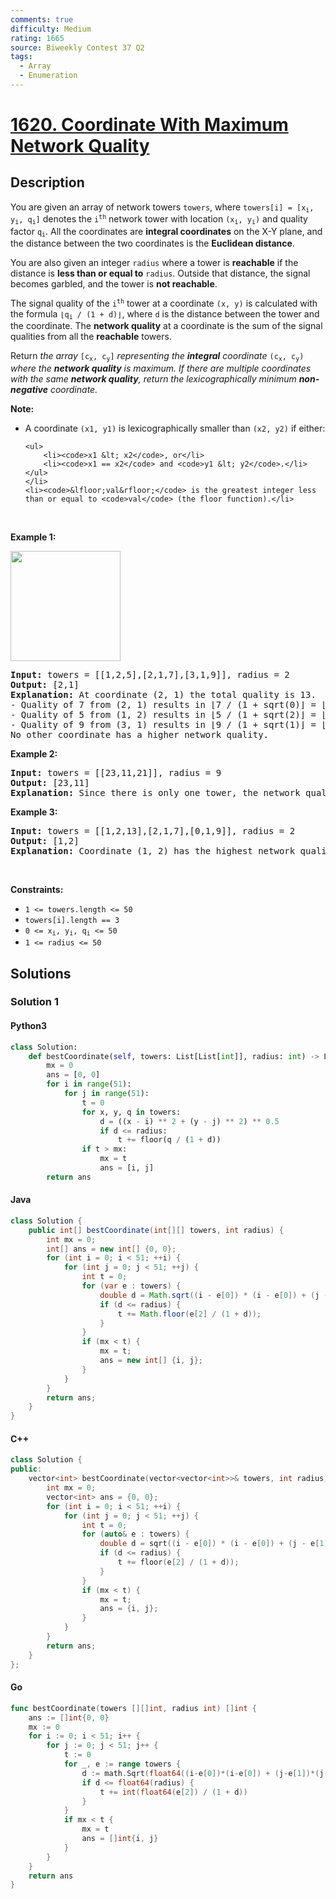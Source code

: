 ```yaml
---
comments: true
difficulty: Medium
rating: 1665
source: Biweekly Contest 37 Q2
tags:
  - Array
  - Enumeration
---
```


<!-- problem:start -->

# [1620. Coordinate With Maximum Network Quality](https://leetcode.com/problems/coordinate-with-maximum-network-quality)

## Description

<!-- description:start -->

<p>You are given an array of network towers <code>towers</code>, where <code>towers[i] = [x<sub>i</sub>, y<sub>i</sub>, q<sub>i</sub>]</code> denotes the <code>i<sup>th</sup></code> network tower with location <code>(x<sub>i</sub>, y<sub>i</sub>)</code> and quality factor <code>q<sub>i</sub></code>. All the coordinates are <strong>integral coordinates</strong> on the X-Y plane, and the distance between the two coordinates is the <strong>Euclidean distance</strong>.</p>

<p>You are also given an integer <code>radius</code> where a tower is <strong>reachable</strong> if the distance is <strong>less than or equal to</strong> <code>radius</code>. Outside that distance, the signal becomes garbled, and the tower is <strong>not reachable</strong>.</p>

<p>The signal quality of the <code>i<sup>th</sup></code> tower at a coordinate <code>(x, y)</code> is calculated with the formula <code>&lfloor;q<sub>i</sub> / (1 + d)&rfloor;</code>, where <code>d</code> is the distance between the tower and the coordinate. The <strong>network quality</strong> at a coordinate is the sum of the signal qualities from all the <strong>reachable</strong> towers.</p>

<p>Return <em>the array </em><code>[c<sub>x</sub>, c<sub>y</sub>]</code><em> representing the <strong>integral</strong> coordinate </em><code>(c<sub>x</sub>, c<sub>y</sub>)</code><em> where the <strong>network quality</strong> is maximum. If there are multiple coordinates with the same <strong>network quality</strong>, return the lexicographically minimum <strong>non-negative</strong> coordinate.</em></p>

<p><strong>Note:</strong></p>

<ul>
	<li>A coordinate <code>(x1, y1)</code> is lexicographically smaller than <code>(x2, y2)</code> if either:

    <ul>
    	<li><code>x1 &lt; x2</code>, or</li>
    	<li><code>x1 == x2</code> and <code>y1 &lt; y2</code>.</li>
    </ul>
    </li>
    <li><code>&lfloor;val&rfloor;</code> is the greatest integer less than or equal to <code>val</code> (the floor function).</li>

</ul>

<p>&nbsp;</p>
<p><strong class="example">Example 1:</strong></p>
<img alt="" src="https://fastly.jsdelivr.net/gh/doocs/leetcode@main/solution/1600-1699/1620.Coordinate%20With%20Maximum%20Network%20Quality/images/untitled-diagram.png" style="width: 176px; height: 176px;" />
<pre>
<strong>Input:</strong> towers = [[1,2,5],[2,1,7],[3,1,9]], radius = 2
<strong>Output:</strong> [2,1]
<strong>Explanation:</strong> At coordinate (2, 1) the total quality is 13.
- Quality of 7 from (2, 1) results in &lfloor;7 / (1 + sqrt(0)&rfloor; = &lfloor;7&rfloor; = 7
- Quality of 5 from (1, 2) results in &lfloor;5 / (1 + sqrt(2)&rfloor; = &lfloor;2.07&rfloor; = 2
- Quality of 9 from (3, 1) results in &lfloor;9 / (1 + sqrt(1)&rfloor; = &lfloor;4.5&rfloor; = 4
No other coordinate has a higher network quality.</pre>

<p><strong class="example">Example 2:</strong></p>

<pre>
<strong>Input:</strong> towers = [[23,11,21]], radius = 9
<strong>Output:</strong> [23,11]
<strong>Explanation:</strong> Since there is only one tower, the network quality is highest right at the tower&#39;s location.
</pre>

<p><strong class="example">Example 3:</strong></p>

<pre>
<strong>Input:</strong> towers = [[1,2,13],[2,1,7],[0,1,9]], radius = 2
<strong>Output:</strong> [1,2]
<strong>Explanation:</strong> Coordinate (1, 2) has the highest network quality.
</pre>

<p>&nbsp;</p>
<p><strong>Constraints:</strong></p>

<ul>
	<li><code>1 &lt;= towers.length &lt;= 50</code></li>
	<li><code>towers[i].length == 3</code></li>
	<li><code>0 &lt;= x<sub>i</sub>, y<sub>i</sub>, q<sub>i</sub> &lt;= 50</code></li>
	<li><code>1 &lt;= radius &lt;= 50</code></li>
</ul>

<!-- description:end -->

## Solutions

<!-- solution:start -->

### Solution 1

<!-- tabs:start -->

#### Python3

```python
class Solution:
    def bestCoordinate(self, towers: List[List[int]], radius: int) -> List[int]:
        mx = 0
        ans = [0, 0]
        for i in range(51):
            for j in range(51):
                t = 0
                for x, y, q in towers:
                    d = ((x - i) ** 2 + (y - j) ** 2) ** 0.5
                    if d <= radius:
                        t += floor(q / (1 + d))
                if t > mx:
                    mx = t
                    ans = [i, j]
        return ans
```

#### Java

```java
class Solution {
    public int[] bestCoordinate(int[][] towers, int radius) {
        int mx = 0;
        int[] ans = new int[] {0, 0};
        for (int i = 0; i < 51; ++i) {
            for (int j = 0; j < 51; ++j) {
                int t = 0;
                for (var e : towers) {
                    double d = Math.sqrt((i - e[0]) * (i - e[0]) + (j - e[1]) * (j - e[1]));
                    if (d <= radius) {
                        t += Math.floor(e[2] / (1 + d));
                    }
                }
                if (mx < t) {
                    mx = t;
                    ans = new int[] {i, j};
                }
            }
        }
        return ans;
    }
}
```

#### C++

```cpp
class Solution {
public:
    vector<int> bestCoordinate(vector<vector<int>>& towers, int radius) {
        int mx = 0;
        vector<int> ans = {0, 0};
        for (int i = 0; i < 51; ++i) {
            for (int j = 0; j < 51; ++j) {
                int t = 0;
                for (auto& e : towers) {
                    double d = sqrt((i - e[0]) * (i - e[0]) + (j - e[1]) * (j - e[1]));
                    if (d <= radius) {
                        t += floor(e[2] / (1 + d));
                    }
                }
                if (mx < t) {
                    mx = t;
                    ans = {i, j};
                }
            }
        }
        return ans;
    }
};
```

#### Go

```go
func bestCoordinate(towers [][]int, radius int) []int {
	ans := []int{0, 0}
	mx := 0
	for i := 0; i < 51; i++ {
		for j := 0; j < 51; j++ {
			t := 0
			for _, e := range towers {
				d := math.Sqrt(float64((i-e[0])*(i-e[0]) + (j-e[1])*(j-e[1])))
				if d <= float64(radius) {
					t += int(float64(e[2]) / (1 + d))
				}
			}
			if mx < t {
				mx = t
				ans = []int{i, j}
			}
		}
	}
	return ans
}
```

<!-- tabs:end -->

<!-- solution:end -->

<!-- problem:end -->
